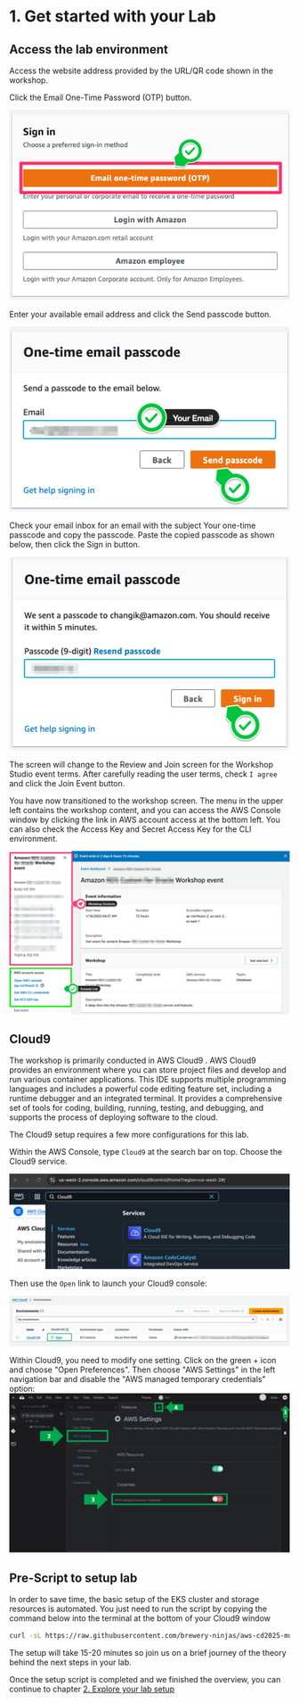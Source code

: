 # 1. Get started with your Lab

## Access the lab environment

Access the website address provided by the URL/QR code shown in the workshop.

Click the Email One-Time Password (OTP) button.

![](images/Event_Engine_OTP.png)

Enter your available email address and click the Send passcode button.

![](images/Event_Engine_New_Email.png)

Check your email inbox for an email with the subject Your one-time passcode and copy the passcode. Paste the copied passcode as shown below, then click the Sign in button.

![](images/Event_Engine_New_Passcode.png)

The screen will change to the Review and Join screen for the Workshop Studio event terms. After carefully reading the user terms, check `I agree` and click the Join Event button.

You have now transitioned to the workshop screen. The menu in the upper left contains the workshop content, and you can access the AWS Console window by clicking the link in AWS account access at the bottom left. You can also check the Access Key and Secret Access Key for the CLI environment.

![](images/Event_Engine_Detail.png)

## Cloud9

The workshop is primarily conducted in AWS Cloud9 . AWS Cloud9 provides an environment where you can store project files and develop and run various container applications. This IDE supports multiple programming languages and includes a powerful code editing feature set, including a runtime debugger and an integrated terminal. It provides a comprehensive set of tools for coding, building, running, testing, and debugging, and supports the process of deploying software to the cloud.

The Cloud9 setup requires a few more configurations for this lab.

Within the AWS Console, type `Cloud9` at the search bar on top. Choose the Cloud9 service.

![](images/cloud9-launch.png)

Then use the `Open` link to launch your Cloud9 console:


![](images/AWS_Cloud9.png)


Within Cloud9, you need to modify one setting.
Click on the green + icon and choose "Open Preferences". Then choose "AWS Settings" in the left navigation bar and disable the "AWS managed temporary credentials" option:
![](images/cloud9-temp.png)

## Pre-Script to setup lab

In order to save time, the basic setup of the EKS cluster and storage resources is automated. You just need to run the script by copying the command below into the terminal at the bottom of your Cloud9 window

```bash
curl -sL https://raw.githubusercontent.com/brewery-ninjas/aws-cd2025-munich/refs/heads/main/workshop-environment/prep_environment.sh | bash
```

The setup will take 15-20 minutes so join us on a brief journey of the theory behind the next steps in your lab.

Once the setup script is completed and we finished the overview, you can continue to chapter [2. Explore your lab setup](explore)

